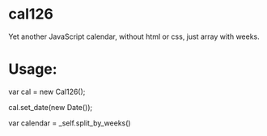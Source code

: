 cal126
======

Yet another JavaScript calendar, without html or css, just array with weeks.

# Usage:

var cal = new Cal126();

cal.set_date(new Date());

var calendar = _self.split_by_weeks()
